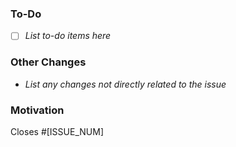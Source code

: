 ### To-Do

-   [ ] _List to-do items here_

### Other Changes

-   _List any changes not directly related to the issue_

### Motivation

Closes #[ISSUE_NUM]
